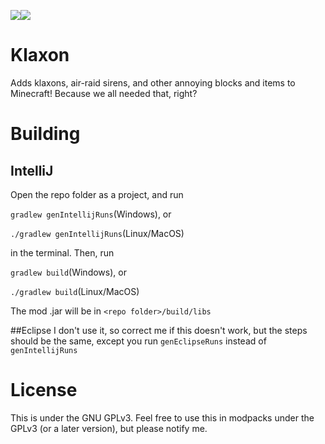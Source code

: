 <img src="http://cf.way2muchnoise.eu/versions/klaxon.svg"></img><img src="http://cf.way2muchnoise.eu/full_klaxon_downloads.svg"></img>
# Klaxon
Adds klaxons, air-raid sirens, and other annoying blocks and items to Minecraft! Because we all needed that, right?

# Building

## IntelliJ
Open the repo folder as a project, and run

`gradlew genIntellijRuns`(Windows), or

`./gradlew genIntellijRuns`(Linux/MacOS)

in the terminal. Then, run

`gradlew build`(Windows), or

`./gradlew build`(Linux/MacOS)

The mod .jar will be in `<repo folder>/build/libs`

##Eclipse
I don't use it, so correct me if this doesn't work, but the steps should be the same, except you run `genEclipseRuns` instead of `genIntellijRuns`

# License
This is under the GNU GPLv3. Feel free to use this in modpacks under the GPLv3 (or a later version), but please notify me.

